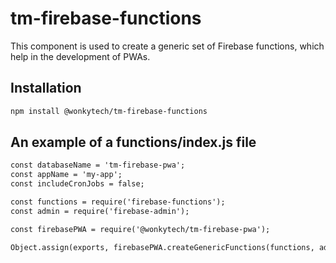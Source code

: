 # tm-firebase-functions

This component is used to create a generic set of Firebase functions, 
which help in the development of PWAs.

## Installation
```bash
npm install @wonkytech/tm-firebase-functions
```

## An example of a functions/index.js file
```html
const databaseName = 'tm-firebase-pwa';
const appName = 'my-app';
const includeCronJobs = false;

const functions = require('firebase-functions');
const admin = require('firebase-admin');

const firebasePWA = require('@wonkytech/tm-firebase-pwa');

Object.assign(exports, firebasePWA.createGenericFunctions(functions, admin, databaseNAme, appName, includeCronJobs));
```